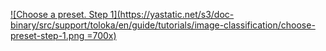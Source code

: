 [![Choose a preset. Step 1](https://yastatic.net/s3/doc-binary/src/support/toloka/en/guide/tutorials/image-classification/choose-preset-step-1.png =700x)](https://yastatic.net/s3/doc-binary/src/support/toloka/en/guide/tutorials/image-classification/choose-preset-step-1.png)